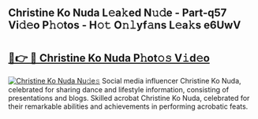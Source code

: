 ## Christine Ko Nuda L𝚎a𝚔ed N𝚞𝚍e - Part-q57 Vi𝚍𝚎o P𝚑𝚘tos - H𝚘𝚝 O𝚗𝚕yf𝚊ns L𝚎a𝚔s e6UwV

# <h2><a href="http://kf48p03.oniu.top/?m=Christine+Ko+Nuda">🔗👉 🔴 Christine Ko Nuda P𝚑ot𝚘𝚜 V𝚒d𝚎o</a></h2>

[![Christine Ko Nuda Nu𝚍e𝚜](https://i.imgur.com/0qMVB7G.gif)](http://kf48p03.oniu.top/?m=Christine+Ko+Nuda)
Social media influencer Christine Ko Nuda, celebrated for sharing dance and lifestyle information, consisting of presentations and blogs. Skilled acrobat Christine Ko Nuda, celebrated for their remarkable abilities and achievements in performing acrobatic feats.  
